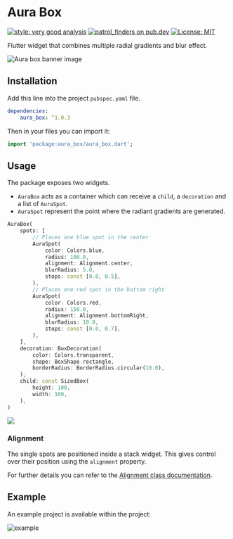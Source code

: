 # Aura Box

[![style: very good analysis][very_good_analysis_badge]][very_good_analysis_link]
[![patrol_finders on pub.dev][patrol_finders_badge]][patrol_finders_link]
[![License: MIT][license_badge]][license_link]


Flutter widget that combines multiple radial gradients and blur effect.

![Aura box banner image](https://github.com/GangemiLorenzo/aura_box/assets/26723808/16a43670-17df-4515-8a57-29f17b94607b)


[license_badge]: https://img.shields.io/badge/license-MIT-blue.svg
[license_link]: https://opensource.org/licenses/MIT
[very_good_analysis_badge]: https://img.shields.io/badge/style-very_good_analysis-B22C89.svg
[very_good_analysis_link]: https://pub.dev/packages/very_good_analysis
[patrol_finders_badge]: https://img.shields.io/badge/test-patrol_finders-yellow
[patrol_finders_link]: https://pub.dev/packages/patrol_finders


## Installation

Add this line into the project `pubspec.yaml` file.

```yaml
dependencies:
    aura_box: ^1.0.3
```

Then in your files you can import it:

```dart
import 'package:aura_box/aura_box.dart';
```


## Usage

The package exposes two widgets.
- `AuraBox` acts as a container which can receive a `child`, a `decoration` and a list of `AuraSpot`.
- `AuraSpot` represent the point where the radiant gradients are generated.

```dart
AuraBox(
    spots: [
        // Places one blue spot in the center
        AuraSpot(
            color: Colors.blue,
            radius: 100.0,
            alignment: Alignment.center,
            blurRadius: 5.0,
            stops: const [0.0, 0.5],
        ),
        // Places one red spot in the bottom right
        AuraSpot(
            color: Colors.red,
            radius: 150.0,
            alignment: Alignment.bottomRight,
            blurRadius: 10.0,
            stops: const [0.0, 0.7],
        ),
    ],
    decoration: BoxDecoration(
        color: Colors.transparent,
        shape: BoxShape.rectangle,
        borderRadius: BorderRadius.circular(10.0),
    ),
    child: const SizedBox(
        height: 100,
        width: 100,
    ),
)
```

![](https://github.com/GangemiLorenzo/aura_box/assets/26723808/974cfc39-28be-4942-bbab-95d942a5917a)

### Alignment

The single spots are positioned inside a stack widget.
This gives control over their position using the `alignment` property.

For further details you can refer to the [Alignment class documentation](https://api.flutter.dev/flutter/painting/Alignment-class.html).

## Example

An example project is available within the project:

![example](https://github.com/GangemiLorenzo/aura_box/assets/26723808/c5852f3a-b85d-4c2d-8e97-57016712c5ea)






